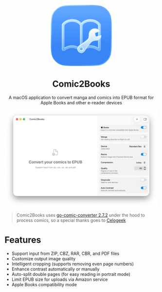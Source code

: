<div align="center">
  <a href="https://github.com/manueldidonna/comic2books">
    <img src="art/app-icon.png" alt="Logo" width="200" height="200">
  </a>
  <h1 align="center">Comic2Books</h1>
  <p align="center">
   A macOS application to convert manga and comics into EPUB format for Apple Books and other e-reader devices
  </p>
   <img src="art/home-screen.png" alt="Home Screen">
</div>

> Comic2Books uses [go-comic-converter 2.7.2](https://github.com/celogeek/go-comic-converter) under the hood to process comics, so a special thanks goes to [Celogeek](https://github.com/celogeek)

# Features

- Support input from ZIP, CBZ, RAR, CBR, and PDF files
- Customize output image quality
- Intelligent cropping (supports removing even page numbers)
- Enhance contrast automatically or manually
- Auto-split double pages (for easy reading in portrait mode)
- Limit EPUB size for uploads via Amazon service
- Apple Books compatibility mode
